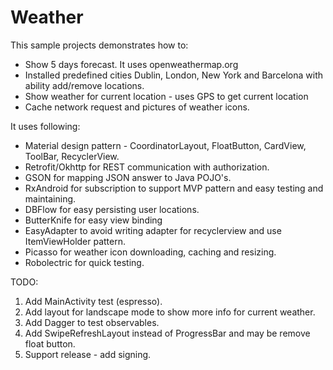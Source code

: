 # Weather

This sample projects demonstrates how to:

* Show 5 days forecast. It uses openweathermap.org
* Installed predefined cities Dublin, London, New York and Barcelona with ability add/remove locations.
* Show weather for current location - uses GPS to get current location
* Cache network request and pictures of weather icons.

It uses following:
* Material design pattern - CoordinatorLayout, FloatButton, CardView, ToolBar, RecyclerView.
* Retrofit/Okhttp for REST communication with authorization.
* GSON for mapping JSON answer to Java POJO's.
* RxAndroid for subscription to support MVP pattern and easy testing and maintaining.
* DBFlow for easy persisting user locations.
* ButterKnife for easy view binding
* EasyAdapter to avoid writing adapter for recyclerview and use ItemViewHolder pattern.
* Picasso for weather icon downloading, caching and resizing.
* Robolectric for quick testing.

TODO:
1. Add MainActivity test (espresso).
2. Add layout for landscape mode to show more info for current weather.
3. Add Dagger to test observables.
4. Add SwipeRefreshLayout instead of ProgressBar and may be remove float button.
5. Support release - add signing.
